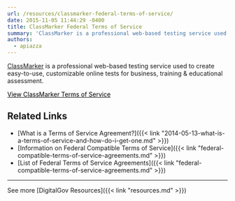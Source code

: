```yaml
---
url: /resources/classmarker-federal-terms-of-service/
date: 2015-11-05 11:44:29 -0400
title: ClassMarker Federal Terms of Service
summary: 'ClassMarker is a professional web-based testing service used to create easy-to-use, customizable online tests for business, training & educational assessment. View ClassMarker Terms of Service Related Links What is a Terms of Service Agreement? Information on Federal Compatible Terms of Service List of Federal Terms of Service Agreements See more DigitalGov Resources'
authors:
  - apiazza
---
```


[ClassMarker](http://www.classmarker.com/) is a professional web-based testing service used to create easy-to-use, customizable online tests for business, training & educational assessment.

<a class="button" style="color: #000000" href="http://www.classmarker.com/online-testing/terms/usa-federal-agencies/">View ClassMarker Terms of Service</a>

## Related Links

  * [What is a Terms of Service Agreement?]({{< link "2014-05-13-what-is-a-terms-of-service-and-how-do-i-get-one.md" >}})
  * [Information on Federal Compatible Terms of Service]({{< link "federal-compatible-terms-of-service-agreements.md" >}})
  * [List of Federal Terms of Service Agreements]({{< link "federal-compatible-terms-of-service-agreements.md" >}})

* * *

See more [DigitalGov Resources]({{< link "resources.md" >}})

